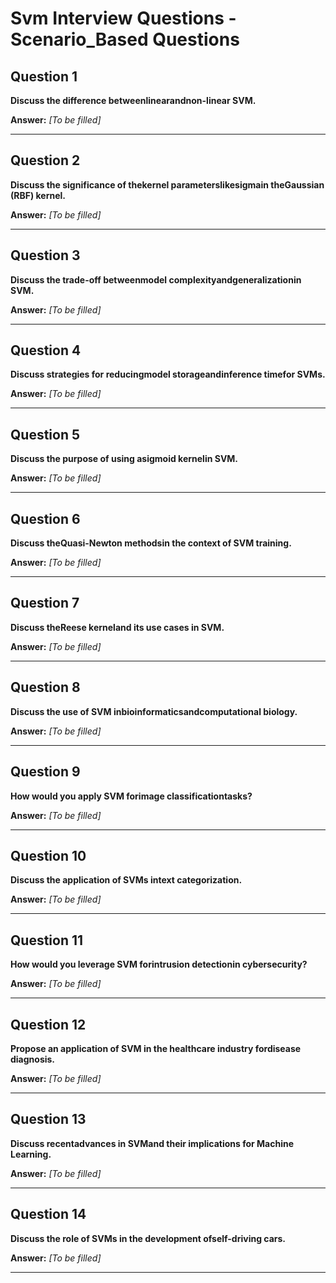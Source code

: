 # Svm Interview Questions - Scenario_Based Questions

## Question 1

**Discuss the difference betweenlinearandnon-linear SVM.**

**Answer:** _[To be filled]_

---

## Question 2

**Discuss the significance of thekernel parameterslikesigmain theGaussian (RBF) kernel.**

**Answer:** _[To be filled]_

---

## Question 3

**Discuss the trade-off betweenmodel complexityandgeneralizationin SVM.**

**Answer:** _[To be filled]_

---

## Question 4

**Discuss strategies for reducingmodel storageandinference timefor SVMs.**

**Answer:** _[To be filled]_

---

## Question 5

**Discuss the purpose of using asigmoid kernelin SVM.**

**Answer:** _[To be filled]_

---

## Question 6

**Discuss theQuasi-Newton methodsin the context of SVM training.**

**Answer:** _[To be filled]_

---

## Question 7

**Discuss theReese kerneland its use cases in SVM.**

**Answer:** _[To be filled]_

---

## Question 8

**Discuss the use of SVM inbioinformaticsandcomputational biology.**

**Answer:** _[To be filled]_

---

## Question 9

**How would you apply SVM forimage classificationtasks?**

**Answer:** _[To be filled]_

---

## Question 10

**Discuss the application of SVMs intext categorization.**

**Answer:** _[To be filled]_

---

## Question 11

**How would you leverage SVM forintrusion detectionin cybersecurity?**

**Answer:** _[To be filled]_

---

## Question 12

**Propose an application of SVM in the healthcare industry fordisease diagnosis.**

**Answer:** _[To be filled]_

---

## Question 13

**Discuss recentadvances in SVMand their implications for Machine Learning.**

**Answer:** _[To be filled]_

---

## Question 14

**Discuss the role of SVMs in the development ofself-driving cars.**

**Answer:** _[To be filled]_

---

